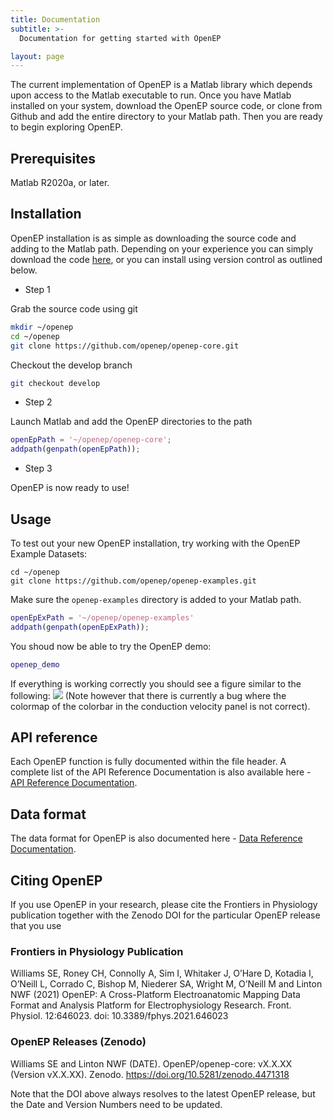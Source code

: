 ```yaml
---
title: Documentation
subtitle: >-
  Documentation for getting started with OpenEP

layout: page
---
```


The current implementation of OpenEP is a Matlab library which depends upon access to the Matlab executable to run. Once you have Matlab installed on your system, download the OpenEP source code, or clone from Github and add the entire directory to your Matlab path. Then you are ready to begin exploring OpenEP.

## Prerequisites

Matlab R2020a, or later.

## Installation

OpenEP installation is as simple as downloading the source code and adding to the Matlab path. Depending on your experience you can simply download the code [here](https://github.com/openep/openep-core/), or you can install using version control as outlined below.

* Step 1

Grab the source code using git
```bash
mkdir ~/openep
cd ~/openep
git clone https://github.com/openep/openep-core.git
```

Checkout the develop branch
```bash
git checkout develop
```
* Step 2

Launch Matlab and add the OpenEP directories to the path
  ```matlab
  openEpPath = '~/openep/openep-core';
  addpath(genpath(openEpPath));
  ```
* Step 3

OpenEP is now ready to use!

## Usage

To test out your new OpenEP installation, try working with the OpenEP Example Datasets:
```
cd ~/openep
git clone https://github.com/openep/openep-examples.git
```
Make sure the `openep-examples` directory is added to your Matlab path.
```matlab
openEpExPath = '~/openep/openep-examples'
addpath(genpath(openEpExPath));
```
You shoud now be able to try the OpenEP demo:
```matlab
openep_demo
```

If everything is working correctly you should see a figure similar to the following:
<img src="/images/openep-demo.png">
(Note however that there is currently a bug where the colormap of the colorbar in the conduction velocity panel is not correct).

## API reference

Each OpenEP function is fully documented within the file header. A complete list of the API Reference Documentation is also available here - [API Reference Documentation](/api/).

## Data format

The data format for OpenEP is also documented here - [Data Reference Documentation](/data/).

## Citing OpenEP

If you use OpenEP in your research, please cite the Frontiers in Physiology publication together with the Zenodo DOI for the particular OpenEP release that you use

### Frontiers in Physiology Publication

Williams SE, Roney CH, Connolly A, Sim I, Whitaker J, O’Hare D, Kotadia I, O’Neill L, Corrado C, Bishop M, Niederer SA, Wright M, O’Neill M and Linton NWF (2021) OpenEP: A Cross-Platform Electroanatomic Mapping Data Format and Analysis Platform for Electrophysiology Research. Front. Physiol. 12:646023. doi: 10.3389/fphys.2021.646023

### OpenEP Releases (Zenodo)

Williams SE and Linton NWF (DATE). OpenEP/openep-core: vX.X.XX (Version vX.X.XX). Zenodo. https://doi.org/10.5281/zenodo.4471318

Note that the DOI above always resolves to the latest OpenEP release, but the Date and Version Numbers need to be updated.

